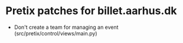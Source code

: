 # Pretix patches for billet.aarhus.dk

* Don't create a team for managing an event (src/pretix/control/views/main.py)
